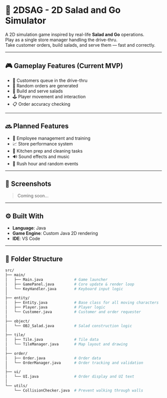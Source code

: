 # 🥗 2DSAG - 2D Salad and Go Simulator

A 2D simulation game inspired by real-life **Salad and Go** operations.  
Play as a single store manager handling the drive-thru.  
Take customer orders, build salads, and serve them — fast and correctly.

---

## 🎮 Gameplay Features (Current MVP)

- 🚗 Customers queue in the drive-thru  
- 🧾 Random orders are generated  
- 🥗 Build and serve salads  
- 🕹️ Player movement and interaction  
- 📋 Order accuracy checking

---

## 🔜 Planned Features

- 🧍 Employee management and training  
- 📈 Store performance system  
- 🧼 Kitchen prep and cleaning tasks  
- 🔊 Sound effects and music  
- 🧠 Rush hour and random events  

---

## 📸 Screenshots

> Coming soon...

---

## ⚙️ Built With

- **Language**: Java  
- **Game Engine**: Custom Java 2D rendering  
- **IDE**: VS Code  

---

## 📁 Folder Structure

```bash
src/
├── main/
│   ├── Main.java              # Game launcher
│   ├── GamePanel.java         # Core update & render loop
│   └── KeyHandler.java        # Keyboard input logic
│
├── entity/
│   ├── Entity.java            # Base class for all moving characters
│   ├── Player.java            # Player logic
│   └── Customer.java          # Customer and order requester
│
├── object/
│   └── OBJ_Salad.java         # Salad construction logic
│
├── tile/
│   ├── Tile.java              # Tile data
│   └── TileManager.java       # Map layout and drawing
│
├── order/
│   ├── Order.java             # Order data
│   └── OrderManager.java      # Order tracking and validation
│
├── ui/
│   └── UI.java                # Order display and UI text
│
└── utils/
    └── CollisionChecker.java  # Prevent walking through walls
